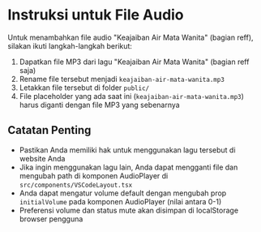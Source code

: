 # Instruksi untuk File Audio

Untuk menambahkan file audio "Keajaiban Air Mata Wanita" (bagian reff), silakan ikuti langkah-langkah berikut:

1. Dapatkan file MP3 dari lagu "Keajaiban Air Mata Wanita" (bagian reff saja)
2. Rename file tersebut menjadi `keajaiban-air-mata-wanita.mp3`
3. Letakkan file tersebut di folder `public/`
4. File placeholder yang ada saat ini (`keajaiban-air-mata-wanita.mp3`) harus diganti dengan file MP3 yang sebenarnya

## Catatan Penting

- Pastikan Anda memiliki hak untuk menggunakan lagu tersebut di website Anda
- Jika ingin menggunakan lagu lain, Anda dapat mengganti file dan mengubah path di komponen AudioPlayer di `src/components/VSCodeLayout.tsx`
- Anda dapat mengatur volume default dengan mengubah prop `initialVolume` pada komponen AudioPlayer (nilai antara 0-1)
- Preferensi volume dan status mute akan disimpan di localStorage browser pengguna